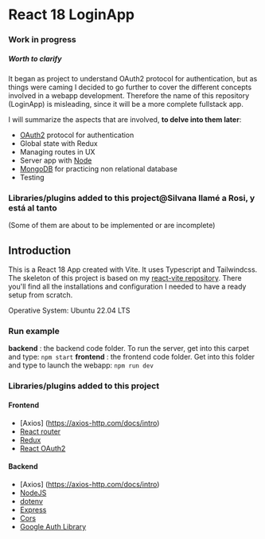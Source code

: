 # React 18 LoginApp

### Work in progress

##### Worth to clarify

It began as project to understand OAuth2 protocol for authentication, but as things were caming I decided to go further to cover the different concepts involved in a webapp development.
Therefore the name of this repository (LoginApp) is misleading, since it will be a more complete fullstack app.

I will summarize the aspects that are involved, **to delve into them later**:

- [OAuth2](https://oauth.net/2/) protocol for authentication
- Global state with Redux
- Managing routes in UX
- Server app with [Node](https://nodejs.org/)
- [MongoDB](https://www.mongodb.com/) for practicing non relational database
- Testing

### Libraries/plugins added to this project@Silvana llamé a Rosi, y está al tanto

(Some of them are about to be implemented or are incomplete)

## Introduction

This is a React 18 App created with Vite. It uses Typescript and Tailwindcss. The skeleton of this project is based on my [react-vite repository](https://github.com/rossanag/react-vite). There you'll find all the installations and configuration I needed to have a ready setup from scratch.

Operative System: Ubuntu 22.04 LTS

### Run example

**backend**  : the backend code folder. To run the server, get into this carpet and type: `npm start`
**frontend** : the frontend code folder. Get into this folder and type to launch the webapp: `npm run dev`

### Libraries/plugins added to this project

#### Frontend

- [Axios] (<https://axios-http.com/docs/intro>)
- [React router](https://reactrouter.com/en/main)
- [Redux](https://react-redux.js.org/)
- [React OAuth2](https://www.npmjs.com/package/@react-oauth/google)

#### Backend

- [Axios] (<https://axios-http.com/docs/intro>)
- [NodeJS](https://nodejs.org)
- [dotenv](https://www.npmjs.com/package/dotenv)
- [Express](https://expressjs.com)
- [Cors](https://expressjs.com/en/resources/middleware/cors.html)
- [Google Auth Library](https://www.npmjs.com/package/google-auth-library)
